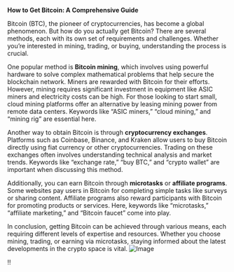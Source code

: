 **How to Get Bitcoin: A Comprehensive Guide**

Bitcoin (BTC), the pioneer of cryptocurrencies, has become a global phenomenon. But how do you actually get Bitcoin? There are several methods, each with its own set of requirements and challenges. Whether you’re interested in mining, trading, or buying, understanding the process is crucial.

One popular method is **Bitcoin mining**, which involves using powerful hardware to solve complex mathematical problems that help secure the blockchain network. Miners are rewarded with Bitcoin for their efforts. However, mining requires significant investment in equipment like ASIC miners and electricity costs can be high. For those looking to start small, cloud mining platforms offer an alternative by leasing mining power from remote data centers. Keywords like “ASIC miners,” “cloud mining,” and “mining rig” are essential here.

Another way to obtain Bitcoin is through **cryptocurrency exchanges**. Platforms such as Coinbase, Binance, and Kraken allow users to buy Bitcoin directly using fiat currency or other cryptocurrencies. Trading on these exchanges often involves understanding technical analysis and market trends. Keywords like “exchange rate,” “buy BTC,” and “crypto wallet” are important when discussing this method.

Additionally, you can earn Bitcoin through **microtasks** or **affiliate programs**. Some websites pay users in Bitcoin for completing simple tasks like surveys or sharing content. Affiliate programs also reward participants with Bitcoin for promoting products or services. Here, keywords like “microtasks,” “affiliate marketing,” and “Bitcoin faucet” come into play.

In conclusion, getting Bitcoin can be achieved through various means, each requiring different levels of expertise and resources. Whether you choose mining, trading, or earning via microtasks, staying informed about the latest developments in the crypto space is vital. ![Image](https://github.com/user-attachments/assets/590b50a7-4459-4e76-8a31-559aed223621)

!!
